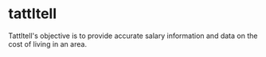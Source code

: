 # tattltell
Tattltell's objective is to provide accurate salary information and data on the cost of living in an area.
